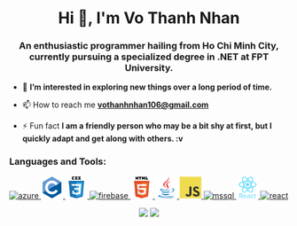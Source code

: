 <h1 align="center">Hi 👋, I'm Vo Thanh Nhan </h1>
<h3 align="center">An enthusiastic programmer hailing from Ho Chi Minh City, currently pursuing a specialized degree in .NET at FPT University.</h3>

- 👀 <b> I’m interested in exploring new things over a long period of time. </b>
  
- 📫 How to reach me **vothanhnhan106@gmail.com**

- ⚡ Fun fact **I am a friendly person who may be a bit shy at first, but I quickly adapt and get along with others. :v**

<h3 align="left">Languages and Tools:</h3>
<p align="left">
  <a href="https://azure.microsoft.com/en-in/" target="_blank" rel="noreferrer"> 
    <img src="https://www.vectorlogo.zone/logos/microsoft_azure/microsoft_azure-icon.svg" alt="azure" width="40" height="40"/> 
  </a>  
  <a href="https://www.cprogramming.com/" target="_blank" rel="noreferrer"> 
    <img src="https://raw.githubusercontent.com/devicons/devicon/master/icons/c/c-original.svg" alt="c" width="40" height="40"/> 
  </a> 
  <a href="https://www.w3schools.com/css/" target="_blank" rel="noreferrer"> 
    <img src="https://raw.githubusercontent.com/devicons/devicon/master/icons/css3/css3-original-wordmark.svg" alt="css3" width="40" height="40"/> 
  </a> 
  <a href="https://firebase.google.com/" target="_blank" rel="noreferrer"> 
    <img src="https://www.vectorlogo.zone/logos/firebase/firebase-icon.svg" alt="firebase" width="40" height="40"/> 
  </a> <a href="https://www.w3.org/html/" target="_blank" rel="noreferrer"> 
    <img src="https://raw.githubusercontent.com/devicons/devicon/master/icons/html5/html5-original-wordmark.svg" alt="html5" width="40" height="40"/>
  </a> 
  <a href="https://www.java.com" target="_blank" rel="noreferrer">
    <img src="https://raw.githubusercontent.com/devicons/devicon/master/icons/java/java-original.svg" alt="java" width="40" height="40"/>
  </a> 
  <a href="https://developer.mozilla.org/en-US/docs/Web/JavaScript" target="_blank" rel="noreferrer"> 
    <img src="https://raw.githubusercontent.com/devicons/devicon/master/icons/javascript/javascript-original.svg" alt="javascript" width="40" height="40"/> 
  </a>
  <a href="https://www.microsoft.com/en-us/sql-server" target="_blank" rel="noreferrer"> 
    <img src="https://www.svgrepo.com/show/303229/microsoft-sql-server-logo.svg" alt="mssql" width="40" height="40"/> 
  </a> 
  <a href="https://react.dev/learn" target="_blank" rel="noreferrer"> 
    <img src="https://raw.githubusercontent.com/devicons/devicon/master/icons/react/react-original-wordmark.svg" alt="react" width="40" height="40"/> 
  </a> 
  <a href="https://nodejs.org/en/about" target="_blank" rel="noreferrer"> 
    <img src="https://upload.wikimedia.org/wikipedia/commons/d/d9/Node.js_logo.svg" alt="react" width="40" height="40"/> 
  </a>  
  </p>

<p align="center">
  <img height=200 src="https://github-readme-stats.vercel.app/api?username=N-I-V-Z" />
  <img height=200 src="https://github-readme-stats.vercel.app/api/top-langs/?username=N-I-V-Z&layout=compact&card_width=320" />
</p>
